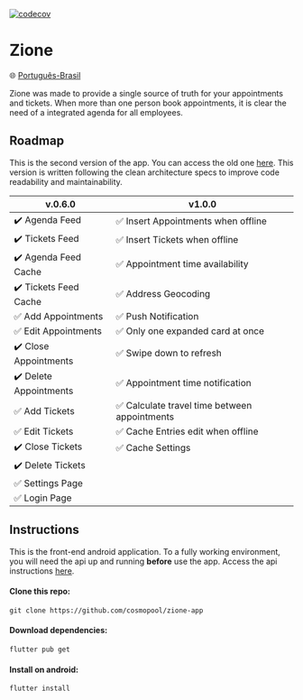 [![codecov](https://codecov.io/gh/cosmopool/zione-app/branch/master/graph/badge.svg?token=OPP05SDPRL)](https://codecov.io/gh/cosmopool/zione-app)

# Zione

:globe_with_meridians: [Português-Brasil](README-BR.md)

Zione was made to provide a single source of truth for your appointments and tickets.
When more than one person book appointments,
it is clear the need of a integrated agenda for all employees.

## Roadmap

This is the second version of the app. You can access the old one [here](https://github.com/cosmopool/zione-app.old).
This version is written following the clean architecture specs to improve
code readability and maintainability.

| __v.0.6.0__ | __v1.0.0__ |
|---|---|
| :heavy_check_mark: Agenda Feed | :white_check_mark: Insert Appointments when offline |
| :heavy_check_mark: Tickets Feed | :white_check_mark: Insert Tickets when offline |
| :heavy_check_mark: Agenda Feed Cache | :white_check_mark: Appointment time availability|
| :heavy_check_mark: Tickets Feed Cache | :white_check_mark: Address Geocoding |
| :white_check_mark: Add Appointments | :white_check_mark: Push Notification |
| :white_check_mark: Edit Appointments | :white_check_mark: Only one expanded card at once |
| :heavy_check_mark: Close Appointments | :white_check_mark: Swipe down to refresh |
| :heavy_check_mark: Delete Appointments | :white_check_mark: Appointment time notification |
| :white_check_mark: Add Tickets | :white_check_mark: Calculate travel time between appointments |
| :white_check_mark: Edit Tickets | :white_check_mark: Cache Entries edit when offline |
| :heavy_check_mark: Close Tickets | :white_check_mark: Cache Settings |
| :heavy_check_mark: Delete Tickets |  |
| :white_check_mark: Settings Page |  |
| :white_check_mark: Login Page |  |

## Instructions

This is the front-end android application. To a fully working environment,
you will need the api up and running __before__ use the app.
Access the api instructions [here](https://github.com/cosmopool/delforte-api).

#### Clone this repo:
`git clone https://github.com/cosmopool/zione-app`

#### Download dependencies:
`flutter pub get`

#### Install on android:
`flutter install`
